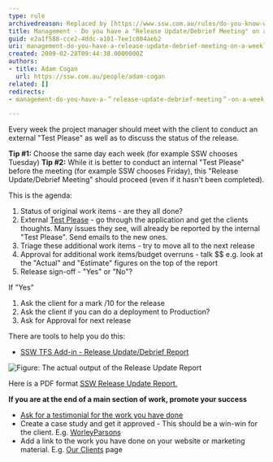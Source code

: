 ```yaml
---
type: rule
archivedreason: Replaced by [https://www.ssw.com.au/rules/do-you-know-what-happens-at-a-sprint-retrospective-meeting](/rules/do-you-know-what-happens-at-a-sprint-retrospective-meeting)
title: Management - Do you have a "Release Update/Debrief Meeting" on a weekly basis?
guid: e2a1f588-cce2-4ddc-a101-7ee1c004aeb2
uri: management-do-you-have-a-release-update-debrief-meeting-on-a-weekly-basis
created: 2009-02-28T09:44:38.0000000Z
authors:
- title: Adam Cogan
  url: https://ssw.com.au/people/adam-cogan
related: []
redirects:
- management-do-you-have-a-＂release-update-debrief-meeting＂-on-a-weekly-basis

---
```


Every week the project manager should meet with the client to conduct an external "Test Please" as well as to discuss the status of the release.

**Tip #1:** Choose the same day each week (for example SSW chooses Tuesday)
**Tip #2:** While it is better to conduct an internal "Test Please" before the meeting (for example SSW chooses Friday), this "Release Update/Debrief Meeting" should proceed (even if it hasn't been completed).

This is the agenda:

<!--endintro-->

1. Status of original work items - are they all done?
2. External [Test Please](/conduct-a-test-please-internally-and-then-with-the-client) - go through the application and get the clients thoughts. Many issues they see, will already be reported by the internal "Test Please". Send emails to the new ones.
3. Triage these additional work items - try to move all to the next release
4. Approval for additional work items/budget overruns - talk $$
e.g. look at the "Actual" and "Estimate" figures on the top of the report
5. Release sign-off - "Yes" or "No"?

If "Yes"

1. Ask the client for a mark /10 for the release
2. Ask the client if you can do a deployment to Production?
3. Ask for Approval for next release

There are tools to help you do this:

* [SSW TFS Add-in - Release Update/Debrief Report](https://www.ssw.com.au/ssw/AgileTemplate/UserGuide.aspx#ReleaseUpdate)

![Figure: The actual output of the Release Update Report](ProgressReport\_small.jpg)  

Here is a PDF format [SSW Release Update Report.](https://www.ssw.com.au/ssw/AgileTemplate/Sample/Reports.zip)

**If you are at the end of a main section of work, promote your success**

* [Ask for a testimonial for the work you have done](/rules-to-better-software-consultants-dealing-with-clients)
* Create a case study and get it approved - This should be a win-win for the client. E.g. [WorleyParsons](https://www.ssw.com.au/ssw/Consulting/Case-Study/WorleyParsons.aspx)
* Add a link to the work you have done on your website or marketing material. E.g. [Our Clients](https://www.ssw.com.au/ssw/Company/Clients) page
